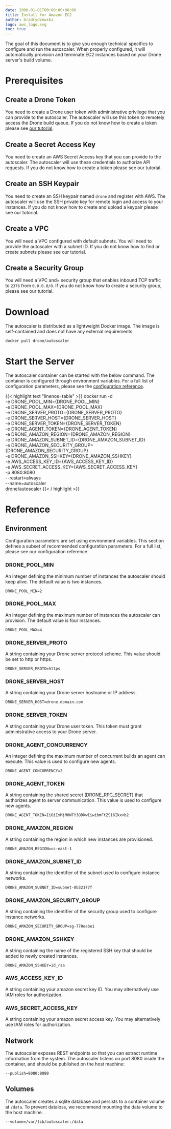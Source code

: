 ```yaml
---
date: 2000-01-01T00:00:00+00:00
title: Install for Amazon EC2
author: bradrydzewski
logo: aws_logo.svg
toc: true
---
```


The goal of this document is to give you enough technical specifics to configure and run the autoscaler. When properly configured, it will automatically provision and terminate EC2 instances based on your Drone server's build volume.

# Prerequisites

## Create a Drone Token

You need to create a Drone user token with administrative privilege that you can provide to the autoscaler. The autoscaler will use this token to remotely access the Drone build queue. If you do not know how to create a token please see [our tutorial](https://docs.drone.io/manage/user/machine/).

## Create a Secret Access Key

You need to create an AWS Secret Access key that you can provide to the autoscaler. The autoscaler will use these credentials to authorize API requests. If you do not know how to create a token please see our tutorial.

## Create an SSH Keypair

You need to create an SSH keypair named `drone` and register with AWS. The autoscaler will use the SSH private key for remote login and access to your instances. If you do not know how to create and upload a keypair please see our tutorial.

## Create a VPC

You will need a VPC configured with default subnets. You will need to provide the autoscaler with a subnet ID. If you do not know how to find or create subnets please see our tutorial.

## Create a Security Group

You will need a VPC and= security group that enables inbound TCP traffic to `2376` from `0.0.0.0/0`. If you do not know how to create a security group, please see our tutorial.

# Download

The autoscaler is distributed as a lightweight Docker image. The image is self-contained and does not have any external requirements.

```
docker pull drone/autoscaler
```

# Start the Server

The autoscaler container can be started with the below command. The container is configured through environment variables. For a full list of configuration parameters, please see the [configuration reference](/reference).

{{< highlight text "linenos=table" >}}
docker run -d \
  -e DRONE_POOL_MIN={DRONE_POOL_MIN} \
  -e DRONE_POOL_MAX={DRONE_POOL_MAX} \
  -e DRONE_SERVER_PROTO={DRONE_SERVER_PROTO} \
  -e DRONE_SERVER_HOST={DRONE_SERVER_HOST} \
  -e DRONE_SERVER_TOKEN={DRONE_SERVER_TOKEN} \
  -e DRONE_AGENT_TOKEN={DRONE_AGENT_TOKEN} \
  -e DRONE_AMAZON_REGION={DRONE_AMAZON_REGION} \
  -e DRONE_AMAZON_SUBNET_ID={DRONE_AMAZON_SUBNET_ID} \
  -e DRONE_AMAZON_SECURITY_GROUP={DRONE_AMAZON_SECURITY_GROUP} \
  -e DRONE_AMAZON_SSHKEY={DRONE_AMAZON_SSHKEY} \
  -e AWS_ACCESS_KEY_ID={AWS_ACCESS_KEY_ID} \
  -e AWS_SECRET_ACCESS_KEY={AWS_SECRET_ACCESS_KEY} \
  -p 8080:8080 \
  --restart=always \
  --name=autoscaler \
  drone/autoscaler
{{< / highlight >}}

# Reference

## Environment

Configuration parameters are set using environment variables. This section defines a subset of recommended configuration parameters. For a full list, please see our configuration reference.

### DRONE_POOL_MIN

An integer defining the minimum number of instances the autoscaler should keep alive. The default value is two instances.

```
DRONE_POOL_MIN=2
```

### DRONE_POOL_MAX

An integer defining the maximum number of instances the autoscaler can provision. The default value is four instances.

```
DRONE_POOL_MAX=4
```

### DRONE_SERVER_PROTO

A string containing your Drone server protocol scheme. This value should be set to http or https.

```
DRONE_SERVER_PROTO=https
```

### DRONE_SERVER_HOST

A string containing your Drone server hostname or IP address.

```
DRONE_SERVER_HOST=drone.domain.com
```

### DRONE_SERVER_TOKEN

A string containing your Drone user token. This token must grant administrative access to your Drone server.

### DRONE_AGENT_CONCURRENCY

An integer defining the maximum number of concurrent builds an agent can execute. This value is used to configure new agents.

```
DRONE_AGENT_CONCURRENCY=2
```

### DRONE_AGENT_TOKEN

A string containing the shared secret (DRONE_RPC_SECRET) that authorizes agent to server communication. This value is used to configure new agents.

```
DRONE_AGENT_TOKEN=IiOiIxMjM0NTY3ODkwIiwibmFtZSI6Ikxvb2
```

### DRONE_AMAZON_REGION

A string containing the region in which new instances are provisioned.

```
DRONE_AMAZON_REGION=us-east-1
```

### DRONE_AMAZON_SUBNET_ID

A string containing the identifier of the subnet used to configure instance networks.

```
DRONE_AMAZON_SUBNET_ID=subnet-0b32177f
```

### DRONE_AMAZON_SECURITY_GROUP

A string containing the identifier of the security group used to configure instance networks.

```
DRONE_AMAZON_SECURITY_GROUP=sg-770eabe1
```

### DRONE_AMAZON_SSHKEY

A string containing the name of the registered SSH key that should be added to newly created instances.

```
DRONE_AMAZON_SSHKEY=id_rsa
```

### AWS_ACCESS_KEY_ID

A string containing your amazon secret key ID. You may alternatively use IAM roles for authorization.

### AWS_SECRET_ACCESS_KEY

A string containing your amazon secret access key. You may alternatively use IAM roles for authorization.

## Network

The autoscaler exposes REST endpoints so that you can extract runtime information from the system. The autoscaler listens on port 8080 inside the container, and should be published on the host machine:

```
--publish=8080:8080
```

## Volumes

The autoscaler creates a sqlite database and persists to a container volume at `/data`. To prevent dataloss, we recommend mounting the data volume to the host machine.

```
--volume=/var/lib/autoscaler:/data
```
